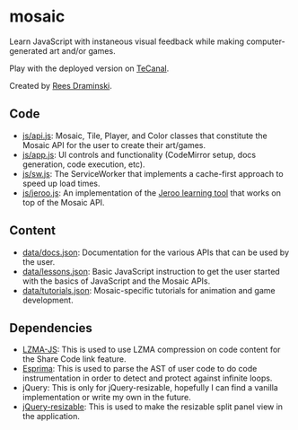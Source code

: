 # mosaic
Learn JavaScript with instaneous visual feedback while making computer-generated art and/or games.

Play with the deployed version on [TeCanal](https://tecanal.org/mosaic).

Created by [Rees Draminski](https://github.com/reesdraminski).

## Code
* [js/api.js](js/api.js): Mosaic, Tile, Player, and Color classes that constitute the Mosaic API for the user to create their art/games.
* [js/app.js](js/app.js): UI controls and functionality (CodeMirror setup, docs generation, code execution, etc).
* [js/sw.js](js/sw.js): The ServiceWorker that implements a cache-first approach to speed up load times.
* [js/jeroo.js](js/jeroo.js): An implementation of the [Jeroo learning tool](https://www.jeroo.org/) that works on top of the Mosaic API.

## Content
* [data/docs.json](data/docs.json): Documentation for the various APIs that can be used by the user.
* [data/lessons.json](data/lessons.json): Basic JavaScript instruction to get the user started with the basics of JavaScript and the Mosaic APIs.
* [data/tutorials.json](data/tutorials.json): Mosaic-specific tutorials for animation and game development.

## Dependencies
* [LZMA-JS](https://github.com/LZMA-JS/LZMA-JS): This is used to use LZMA compression on code content for the Share Code link feature.
* [Esprima](http://esprima.org/): This is used to parse the AST of user code to do code instrumentation in order to detect and protect against infinite loops.
* jQuery: This is only for jQuery-resizable, hopefully I can find a vanilla implementation or write my own in the future.
* [jQuery-resizable](https://github.com/RickStrahl/jquery-resizable): This is used to make the resizable split panel view in the application.